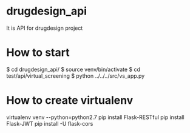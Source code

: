 # drugdesign_api
It is API for drugdesign project

# How to start
$ cd drugdesign_api/
$ source venv/bin/activate
$ cd test/api/virtual_screening
$ python ../../../src/vs_app.py

# How to create virtualenv
virtualenv venv --python=python2.7
pip install Flask-RESTful
pip install Flask-JWT
pip install -U flask-cors
